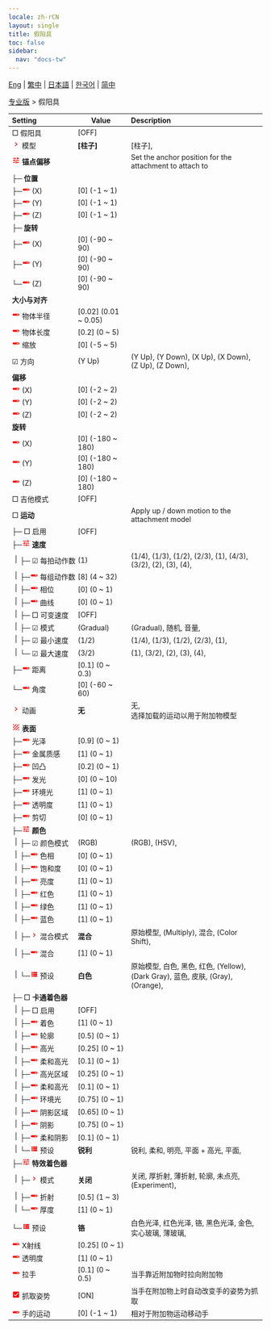 ```yaml
---
locale: zh-rCN
layout: single
title: 假阳具
toc: false
sidebar:
  nav: "docs-tw"
---
```

[Eng](/dancexr/menu/2025.4/actor/dildo) | [繁中](/tw/dancexr/menu/2025.4/actor/dildo) | [日本語](/jp/dancexr/menu/2025.4/actor/dildo) | [한국어](/kr/dancexr/menu/2025.4/actor/dildo) | [简中](/zh/dancexr/menu/2025.4/actor/dildo)

[专业版](../menu#专业版) > 假阳具



| Setting | Value | Description |
| :--- | --- | :--- |
|<nobr> □ 假阳具</nobr>| [OFF] | 
|<nobr><img src="/images/icon/ic_chevron.png" alt="chevron icon"/> 模型</nobr>| **[柱子]** | [柱子],  |
|<nobr><img src="/images/icon/ic_tune.png" alt="tune icon"/> <b>锚点偏移</b></nobr>| | Set the anchor position for the attachment to attach to
|<nobr>├─ <b>位置</b></nobr>|| 
|<nobr>├─<img src="/images/icon/ic_slider.png" alt="slider icon"/> (X)</nobr>| [0] (-1 ~ 1) | 
|<nobr>├─<img src="/images/icon/ic_slider.png" alt="slider icon"/> (Y)</nobr>| [0] (-1 ~ 1) | 
|<nobr>├─<img src="/images/icon/ic_slider.png" alt="slider icon"/> (Z)</nobr>| [0] (-1 ~ 1) | 
|<nobr>├─ <b>旋转</b></nobr>|| 
|<nobr>├─<img src="/images/icon/ic_slider.png" alt="slider icon"/> (X)</nobr>| [0] (-90 ~ 90) | 
|<nobr>├─<img src="/images/icon/ic_slider.png" alt="slider icon"/> (Y)</nobr>| [0] (-90 ~ 90) | 
|<nobr>└─<img src="/images/icon/ic_slider.png" alt="slider icon"/> (Z)</nobr>| [0] (-90 ~ 90) | 
|<nobr> <b>大小与对齐</b></nobr>|| 
|<nobr><img src="/images/icon/ic_slider.png" alt="slider icon"/> 物体半径</nobr>| [0.02] (0.01 ~ 0.05) | 
|<nobr><img src="/images/icon/ic_slider.png" alt="slider icon"/> 物体长度</nobr>| [0.2] (0 ~ 5) | 
|<nobr><img src="/images/icon/ic_slider.png" alt="slider icon"/> 缩放</nobr>| [0] (-5 ~ 5) | 
|<nobr>☑ 方向</nobr>| (Y Up) | (Y Up), (Y Down), (X Up), (X Down), (Z Up), (Z Down), 
|<nobr> <b>偏移</b></nobr>|| 
|<nobr><img src="/images/icon/ic_slider.png" alt="slider icon"/> (X)</nobr>| [0] (-2 ~ 2) | 
|<nobr><img src="/images/icon/ic_slider.png" alt="slider icon"/> (Y)</nobr>| [0] (-2 ~ 2) | 
|<nobr><img src="/images/icon/ic_slider.png" alt="slider icon"/> (Z)</nobr>| [0] (-2 ~ 2) | 
|<nobr> <b>旋转</b></nobr>|| 
|<nobr><img src="/images/icon/ic_slider.png" alt="slider icon"/> (X)</nobr>| [0] (-180 ~ 180) | 
|<nobr><img src="/images/icon/ic_slider.png" alt="slider icon"/> (Y)</nobr>| [0] (-180 ~ 180) | 
|<nobr><img src="/images/icon/ic_slider.png" alt="slider icon"/> (Z)</nobr>| [0] (-180 ~ 180) | 
|<nobr> □ 吉他模式</nobr>| [OFF] | 
|<nobr> □ <b>运动</b></nobr>| | Apply up / down motion to the attachment model
|<nobr>├─ □ 启用</nobr>| [OFF] | 
|<nobr>├─<img src="/images/icon/ic_tune.png" alt="tune icon"/> <b>速度</b></nobr>| | 
|<nobr><img src="/images/icon/ic_line_v.png"/>├─ ☑ 每拍动作数</nobr>| (1) | (1/4), (1/3), (1/2), (2/3), (1), (4/3), (3/2), (2), (3), (4), 
|<nobr><img src="/images/icon/ic_line_v.png"/>├─<img src="/images/icon/ic_slider.png" alt="slider icon"/> 每组动作数</nobr>| [8] (4 ~ 32) | 
|<nobr><img src="/images/icon/ic_line_v.png"/>├─<img src="/images/icon/ic_slider.png" alt="slider icon"/> 相位</nobr>| [0] (0 ~ 1) | 
|<nobr><img src="/images/icon/ic_line_v.png"/>├─<img src="/images/icon/ic_slider.png" alt="slider icon"/> 曲线</nobr>| [0] (0 ~ 1) | 
|<nobr><img src="/images/icon/ic_line_v.png"/>├─ □ 可变速度</nobr>| [OFF] | 
|<nobr><img src="/images/icon/ic_line_v.png"/>├─ ☑ 模式</nobr>| (Gradual) | (Gradual), 随机, 音量, 
|<nobr><img src="/images/icon/ic_line_v.png"/>├─ ☑ 最小速度</nobr>| (1/2) | (1/4), (1/3), (1/2), (2/3), (1), 
|<nobr><img src="/images/icon/ic_line_v.png"/>└─ ☑ 最大速度</nobr>| (3/2) | (1), (3/2), (2), (3), (4), 
|<nobr>├─<img src="/images/icon/ic_slider.png" alt="slider icon"/> 距离</nobr>| [0.1] (0 ~ 0.3) | 
|<nobr>└─<img src="/images/icon/ic_slider.png" alt="slider icon"/> 角度</nobr>| [0] (-60 ~ 60) | 
|<nobr><img src="/images/icon/ic_chevron.png" alt="chevron icon"/> 动画</nobr>| **无** | 无, <br/>选择加载的运动以用于附加物模型 |
|<nobr><img src="/images/icon/ic_texture.png" alt="texture icon"/> <b>表面</b></nobr>| | 
|<nobr>├─<img src="/images/icon/ic_slider.png" alt="slider icon"/> 光泽</nobr>| [0.9] (0 ~ 1) | 
|<nobr>├─<img src="/images/icon/ic_slider.png" alt="slider icon"/> 金属质感</nobr>| [1] (0 ~ 1) | 
|<nobr>├─<img src="/images/icon/ic_slider.png" alt="slider icon"/> 凹凸</nobr>| [0.2] (0 ~ 1) | 
|<nobr>├─<img src="/images/icon/ic_slider.png" alt="slider icon"/> 发光</nobr>| [0] (0 ~ 10) | 
|<nobr>├─<img src="/images/icon/ic_slider.png" alt="slider icon"/> 环境光</nobr>| [1] (0 ~ 1) | 
|<nobr>├─<img src="/images/icon/ic_slider.png" alt="slider icon"/> 透明度</nobr>| [1] (0 ~ 1) | 
|<nobr>├─<img src="/images/icon/ic_slider.png" alt="slider icon"/> 剪切</nobr>| [0] (0 ~ 1) | 
|<nobr>├─<img src="/images/icon/ic_tune.png" alt="tune icon"/> <b>颜色</b></nobr>| | 
|<nobr><img src="/images/icon/ic_line_v.png"/>├─ ☑ 颜色模式</nobr>| (RGB) | (RGB), (HSV), 
|<nobr><img src="/images/icon/ic_line_v.png"/>├─<img src="/images/icon/ic_slider.png" alt="slider icon"/> 色相</nobr>| [0] (0 ~ 1) | 
|<nobr><img src="/images/icon/ic_line_v.png"/>├─<img src="/images/icon/ic_slider.png" alt="slider icon"/> 饱和度</nobr>| [0] (0 ~ 1) | 
|<nobr><img src="/images/icon/ic_line_v.png"/>├─<img src="/images/icon/ic_slider.png" alt="slider icon"/> 亮度</nobr>| [1] (0 ~ 1) | 
|<nobr><img src="/images/icon/ic_line_v.png"/>├─<img src="/images/icon/ic_slider.png" alt="slider icon"/> 红色</nobr>| [1] (0 ~ 1) | 
|<nobr><img src="/images/icon/ic_line_v.png"/>├─<img src="/images/icon/ic_slider.png" alt="slider icon"/> 绿色</nobr>| [1] (0 ~ 1) | 
|<nobr><img src="/images/icon/ic_line_v.png"/>├─<img src="/images/icon/ic_slider.png" alt="slider icon"/> 蓝色</nobr>| [1] (0 ~ 1) | 
|<nobr><img src="/images/icon/ic_line_v.png"/>├─<img src="/images/icon/ic_chevron.png" alt="chevron icon"/> 混合模式</nobr>| **混合** | 原始模型, (Multiply), 混合, (Color Shift),  |
|<nobr><img src="/images/icon/ic_line_v.png"/>├─<img src="/images/icon/ic_slider.png" alt="slider icon"/> 混合</nobr>| [1] (0 ~ 1) | 
|<nobr><img src="/images/icon/ic_line_v.png"/>└─<img src="/images/icon/ic_list.png" alt="list icon"/> 预设</nobr>| **白色** | 原始模型, 白色, 黑色, 红色, (Yellow), (Dark Gray), 蓝色, 皮肤, (Gray), (Orange),  |
|<nobr>├─ □ <b>卡通着色器</b></nobr>| | 
|<nobr><img src="/images/icon/ic_line_v.png"/>├─ □ 启用</nobr>| [OFF] | 
|<nobr><img src="/images/icon/ic_line_v.png"/>├─<img src="/images/icon/ic_slider.png" alt="slider icon"/> 着色</nobr>| [1] (0 ~ 1) | 
|<nobr><img src="/images/icon/ic_line_v.png"/>├─<img src="/images/icon/ic_slider.png" alt="slider icon"/> 轮廓</nobr>| [0.5] (0 ~ 1) | 
|<nobr><img src="/images/icon/ic_line_v.png"/>├─<img src="/images/icon/ic_slider.png" alt="slider icon"/> 高光</nobr>| [0.25] (0 ~ 1) | 
|<nobr><img src="/images/icon/ic_line_v.png"/>├─<img src="/images/icon/ic_slider.png" alt="slider icon"/> 柔和高光</nobr>| [0.1] (0 ~ 1) | 
|<nobr><img src="/images/icon/ic_line_v.png"/>├─<img src="/images/icon/ic_slider.png" alt="slider icon"/> 高光区域</nobr>| [0.25] (0 ~ 1) | 
|<nobr><img src="/images/icon/ic_line_v.png"/>├─<img src="/images/icon/ic_slider.png" alt="slider icon"/> 柔和高光</nobr>| [0.1] (0 ~ 1) | 
|<nobr><img src="/images/icon/ic_line_v.png"/>├─<img src="/images/icon/ic_slider.png" alt="slider icon"/> 环境光</nobr>| [0.75] (0 ~ 1) | 
|<nobr><img src="/images/icon/ic_line_v.png"/>├─<img src="/images/icon/ic_slider.png" alt="slider icon"/> 阴影区域</nobr>| [0.65] (0 ~ 1) | 
|<nobr><img src="/images/icon/ic_line_v.png"/>├─<img src="/images/icon/ic_slider.png" alt="slider icon"/> 阴影</nobr>| [0.75] (0 ~ 1) | 
|<nobr><img src="/images/icon/ic_line_v.png"/>├─<img src="/images/icon/ic_slider.png" alt="slider icon"/> 柔和阴影</nobr>| [0.1] (0 ~ 1) | 
|<nobr><img src="/images/icon/ic_line_v.png"/>└─<img src="/images/icon/ic_list.png" alt="list icon"/> 预设</nobr>| **锐利** | 锐利, 柔和, 明亮, 平面 + 高光, 平面,  |
|<nobr>├─<img src="/images/icon/ic_tune.png" alt="tune icon"/> <b>特效着色器</b></nobr>| | 
|<nobr><img src="/images/icon/ic_line_v.png"/>├─<img src="/images/icon/ic_chevron.png" alt="chevron icon"/> 模式</nobr>| **关闭** | 关闭, 厚折射, 薄折射, 轮廓, 未点亮, (Experiment),  |
|<nobr><img src="/images/icon/ic_line_v.png"/>├─<img src="/images/icon/ic_slider.png" alt="slider icon"/> 折射</nobr>| [0.5] (1 ~ 3) | 
|<nobr><img src="/images/icon/ic_line_v.png"/>└─<img src="/images/icon/ic_slider.png" alt="slider icon"/> 厚度</nobr>| [1] (0 ~ 1) | 
|<nobr>└─<img src="/images/icon/ic_list.png" alt="list icon"/> 预设</nobr>| **铬** | 白色光泽, 红色光泽, 铬, 黑色光泽, 金色, 实心玻璃, 薄玻璃,  |
|<nobr><img src="/images/icon/ic_slider.png" alt="slider icon"/> X射线</nobr>| [0.25] (0 ~ 1) | 
|<nobr><img src="/images/icon/ic_slider.png" alt="slider icon"/> 透明度</nobr>| [1] (0 ~ 1) | 
|<nobr><img src="/images/icon/ic_slider.png" alt="slider icon"/> 拉手</nobr>| [0.1] (0 ~ 0.5) | 当手靠近附加物时拉向附加物
|<nobr><img src="/images/icon/ic_check_on.png" alt="check on icon"/> 抓取姿势</nobr>| [ON] | 当手在附加物上时自动改变手的姿势为抓取
|<nobr><img src="/images/icon/ic_slider.png" alt="slider icon"/> 手的运动</nobr>| [0] (-1 ~ 1) | 相对于附加物运动移动手
